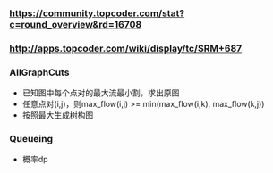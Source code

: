﻿### https://community.topcoder.com/stat?c=round_overview&rd=16708
### http://apps.topcoder.com/wiki/display/tc/SRM+687

### AllGraphCuts
* 已知图中每个点对的最大流最小割，求出原图
* 任意点对(i,j)，则max_flow(i,j) >= min(max_flow(i,k), max_flow(k,j))
* 按照最大生成树构图

### Queueing
* 概率dp